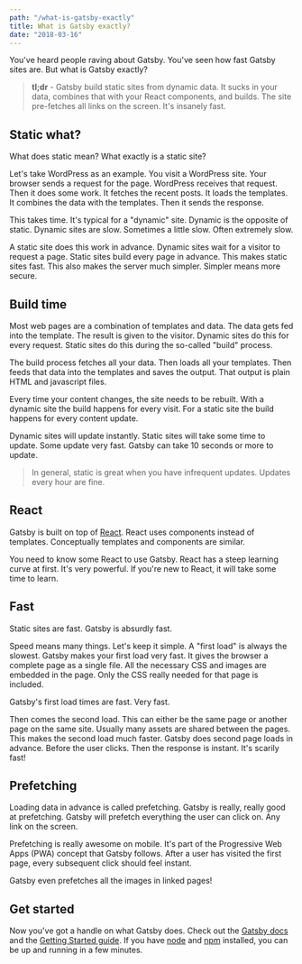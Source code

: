 ```yaml
---
path: "/what-is-gatsby-exactly"
title: What is Gatsby exactly?
date: "2018-03-16"
---
```

You've heard people raving about Gatsby. You've seen how fast Gatsby sites are. But what is Gatsby exactly?

> **tl;dr** - Gatsby build static sites from dynamic data. It sucks in your data, combines that with your React components, and builds. The site pre-fetches all links on the screen. It's insanely fast.

## Static what?

What does static mean? What exactly is a static site?

Let's take WordPress as an example. You visit a WordPress site. Your browser sends a request for the page. WordPress receives that request. Then it does some work. It fetches the recent posts. It loads the templates. It combines the data with the templates. Then it sends the response.

This takes time. It's typical for a "dynamic" site. Dynamic is the opposite of static. Dynamic sites are slow. Sometimes a little slow. Often extremely slow.

A static site does this work in advance. Dynamic sites wait for a visitor to request a page. Static sites build every page in advance. This makes static sites fast. This also makes the server much simpler. Simpler means more secure.

## Build time

Most web pages are a combination of templates and data. The data gets fed into the template. The result is given to the visitor. Dynamic sites do this for every request. Static sites do this during the so-called "build" process.

The build process fetches all your data. Then loads all your templates. Then feeds that data into the templates and saves the output. That output is plain HTML and javascript files.

Every time your content changes, the site needs to be rebuilt. With a dynamic site the build happens for every visit. For a static site the build happens for every content update.

Dynamic sites will update instantly. Static sites will take some time to update. Some update very fast. Gatsby can take 10 seconds or more to update.

> In general, static is great when you have infrequent updates. Updates every hour are fine.

## React

Gatsby is built on top of [React](https://reactjs.org/). React uses components instead of templates. Conceptually templates and components are similar.

You need to know some React to use Gatsby. React has a steep learning curve at first. It's very powerful. If you're new to React, it will take some time to learn.

## Fast

Static sites are fast. Gatsby is absurdly fast.

Speed means many things. Let's keep it simple. A "first load" is always the slowest. Gatsby makes your first load very fast. It gives the browser a complete page as a single file. All the necessary CSS and images are embedded in the page. Only the CSS really needed for that page is included.

Gatsby's first load times are fast. Very fast.

Then comes the second load. This can either be the same page or another page on the same site. Usually many assets are shared between the pages. This makes the second load much faster. Gatsby does second page loads in advance. Before the user clicks. Then the response is instant. It's scarily fast!

## Prefetching

Loading data in advance is called prefetching. Gatsby is really, really good at prefetching. Gatsby will prefetch everything the user can click on. Any link on the screen.

Prefetching is really awesome on mobile. It's part of the Progressive Web Apps (PWA) concept that Gatsby follows. After a user has visited the first page, every subsequent click should feel instant.

Gatsby even prefetches all the images in linked pages!

## Get started

Now you've got a handle on what Gatsby does. Check out the [Gatsby docs](https://www.gatsbyjs.org/docs/) and the [Getting Started guide](https://www.gatsbyjs.org/docs/). If you have [node](https://nodejs.org/) and [npm](https://www.npmjs.com/) installed, you can be up and running in a few minutes.
